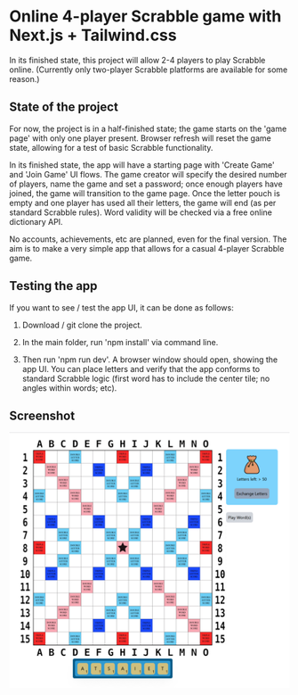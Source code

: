 # Online 4-player Scrabble game with Next.js + Tailwind.css

In its finished state, this project will allow 2-4 players to play Scrabble online. (Currently only two-player Scrabble platforms are available for some reason.)

## State of the project

For now, the project is in a half-finished state; the game starts on the 'game page' with only one player present. Browser refresh will reset the game state, allowing for a test of basic Scrabble functionality.

In its finished state, the app will have a starting page with 'Create Game' and 'Join Game' UI flows. The game creator will specify the desired number of players, name the game and set a password; once enough players have joined, the game will transition to the game page. Once the letter pouch is empty and one player has used all their letters, the game will end (as per standard Scrabble rules). Word validity will be checked via a free online dictionary API.

No accounts, achievements, etc are planned, even for the final version. The aim is to make a very simple app that allows for a casual 4-player Scrabble game.

## Testing the app

If you want to see / test the app UI, it can be done as follows:

1. Download / git clone the project.

2. In the main folder, run 'npm install' via command line.

3. Then run 'npm run dev'. A browser window should open, showing the app UI. You can place letters and verify that the app conforms to standard Scrabble logic (first word has to include the center tile; no angles within words; etc).

## Screenshot

![Screenshot](screenshot_1.png)
